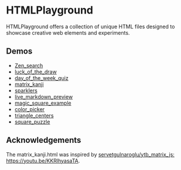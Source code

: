 # HTMLPlayground
HTMLPlayground offers a collection of unique HTML files designed to showcase creative web elements and experiments.

## Demos
- [Zen_search](https://tanakai0.github.io/HTMLPlayground/Zen_search.html)
- [luck_of_the_draw](https://tanakai0.github.io/HTMLPlayground/luck_of_the_draw.html)
- [day_of_the_week_quiz](https://tanakai0.github.io/HTMLPlayground/day_of_the_week_quiz.html)
- [matrix_kanji](https://tanakai0.github.io/HTMLPlayground/matrix_kanji.html)
- [sparklers](https://tanakai0.github.io/HTMLPlayground/sparklers.html)
- [live_markdown_preview](https://tanakai0.github.io/HTMLPlayground/live_markdown_preview.html)
- [magic_square_example](https://tanakai0.github.io/HTMLPlayground/magic_square_example.html)
- [color_picker](https://tanakai0.github.io/HTMLPlayground/color_picker.html)
- [triangle_centers](https://tanakai0.github.io/HTMLPlayground/triangle_centers.html)
- [square_puzzle](https://tanakai0.github.io/HTMLPlayground/square_puzzle.html)

## Acknowledgements

The matrix_kanji.html was inspired by [servetgulnaroglu/ytb\_matrix\_js: https://youtu\.be/KKRlhyasaTA](https://github.com/servetgulnaroglu/ytb_matrix_js).
